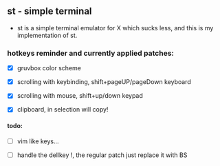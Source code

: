 st - simple terminal
---

- st is a simple terminal emulator for X which sucks less, and  this is my implementation of st.

### hotkeys reminder and currently applied patches:
- [X] gruvbox color scheme 
- [X] scrolling with keybinding, shift+pageUP/pageDown keyboard
- [X] scrolling with mouse, shift+up/down keypad
- [X] clipboard, in selection will copy!


#### todo:
- [ ] vim like keys...
- [ ] handle the dellkey !, the regular patch just replace it with BS





